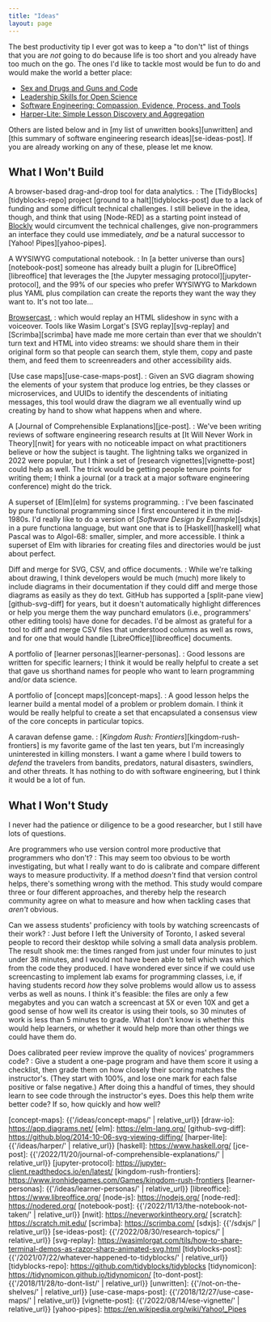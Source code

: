 ```yaml
---
title: "Ideas"
layout: page
---
```


The best productivity tip I ever got
was to keep a "to don't" list of
things that you are *not* going to do
because life is too short
and you already have too much on the go.
The ones I'd like to tackle most would be fun to do
and would make the world a better place:

- [Sex and Drugs and Guns and Code](./sdgc/)
- [Leadership Skills for Open Science](./leadership/)
- [Software Engineering: Compassion, Evidence, Process, and Tools](./secept/)
- [Harper-Lite: Simple Lesson Discovery and Aggregation](./harper/)

Others are listed below
and in [my list of unwritten books][unwritten]
and [this summary of software engineering research ideas][se-ideas-post].
If you are already working on any of these,
please let me know.

## What I Won't Build

A browser-based drag-and-drop tool for data analytics.
:   The [TidyBlocks][tidyblocks-repo] project [ground to a halt][tidyblocks-post]
    due to a lack of funding and some difficult technical challenges.
    I still believe in the idea, though,
    and think that using [Node-RED] as a starting point instead of [Blockly][blockly]
    would circumvent the technical challenges,
    give non-programmers an interface they could use immediately,
    *and* be a natural successor to [Yahoo! Pipes][yahoo-pipes].

A WYSIWYG computational notebook.
:   In [a better universe than ours][notebook-post]
    someone has already built a plugin for [LibreOffice][libreoffice]
    that leverages the [the Jupyter messaging protocol][jupyter-protocol],
    and the 99% of our species who prefer WYSIWYG to Markdown plus YAML plus compilation
    can create the reports they want the way they want to.
    It's not too late…

[Browsercast][browsercast],
:   which would replay an HTML slideshow in sync with a voiceover.
    Tools like Wasim Lorgat's [SVG replay][svg-replay] and [Scrimba][scrimba]
    have made me more certain than ever that
    we shouldn't turn text and HTML into video streams:
    we should share them in their original form
    so that people can search them, style them, copy and paste them,
    and feed them to screenreaders and other accessibility aids.

[Use case maps][use-case-maps-post].
:   Given an SVG diagram showing the elements of your system that produce log entries,
    be they classes or microservices,
    and UUIDs to identify the descendents of initiating messages,
    this tool would draw the diagram we all eventually wind up creating by hand
    to show what happens when and where.

A [Journal of Comprehensible Explanations][jce-post].
:   We've been writing reviews of software engineering research results
    at [It Will Never Work in Theory][nwit]
    for years
    with no noticeable impact on what practitioners believe
    or how the subject is taught.
    The lightning talks we organized in 2022 were popular,
    but I think a set of [research vignettes][vignette-post] could help as well.
    The trick would be getting people tenure points for writing them;
    I think a journal (or a track at a major software engineering conference)
    might do the trick.

A superset of [Elm][elm] for systems programming.
:   I've been fascinated by pure functional programming
    since I first encountered it in the mid-1980s.
    I'd really like to do a version of [*Software Design by Example*][sdxjs]
    in a pure functiona language,
    but want one that is to [Haskell][haskell] what Pascal was to Algol-68:
    smaller, simpler, and more accessible.
    I think a superset of Elm with libraries for creating files and directories
    would be just about perfect.

Diff and merge for SVG, CSV, and office documents.
:   While we're talking about drawing,
    I think developers would be much (much) more likely to include diagrams in their documentation
    if they could diff and merge those diagrams as easily as they do text.
    GitHub has supported a [split-pane view][github-svg-diff] for years,
    but it doesn't automatically highlight differences or help you merge them
    the way punchard emulators (i.e., programmers' other editing tools) have done for decades.
    I'd be almost as grateful for a tool to diff and merge CSV files
    that understood columns as well as rows,
    and for one that would handle [LibreOffice][libreoffice] documents.

A portfolio of [learner personas][learner-personas].
:   Good lessons are written for specific learners;
    I think it would be really helpful to create a set
    that gave us shorthand names for people who want to learn programming and/or data science.

A portfolio of [concept maps][concept-maps].
:   A good lesson helps the learner build a mental model of a problem or problem domain.
    I think it would be really helpful to create a set
    that encapsulated a consensus view of the core concepts in particular topics.

A caravan defense game.
:   [*Kingdom Rush: Frontiers*][kingdom-rush-frontiers] is my favorite game
    of the last ten years,
    but I'm increasingly uninterested in killing monsters.
    I want a game where I build towers to *defend* the travelers
    from bandits, predators, natural disasters, swindlers, and other threats.
    It has nothing to do with software engineering,
    but I think it would be a lot of fun.

## What I Won't Study

I never had the patience or diligence to be a good researcher,
but I still have lots of questions.

Are programmers who use version control more productive that programmers who don't?
:   This may seem too obvious to be worth investigating,
    but what I really want to do is calibrate and compare different ways to measure productivity.
    If a method *doesn't* find that version control helps,
    there's something wrong with the method.
    This study would compare three or four different approaches,
    and thereby help the research community agree on what to measure and how
    when tackling cases that *aren't* obvious.

Can we assess students' proficiency with tools by watching screencasts of their work?
:   Just before I left the University of Toronto,
    I asked several people to record their desktop while solving a small data analysis problem.
    The result shook me:
    the times ranged from just under four minutes to just under 38 minutes,
    and I would not have been able to tell which was which
    from the code they produced.
    I have wondered ever since if we could use screencasting to implement lab exams for programming classes,
    i.e,
    if having students record *how* they solve problems would allow us to assess verbs as well as nouns.
    I think it's feasible:
    the files are only a few megabytes
    and you can watch a screencast at 5X or even 10X
    and get a good sense of how well its creator is using their tools,
    so 30 minutes of work is less than 5 minutes to grade.
    What I don't know is whether this would help learners,
    or whether it would help more than other things we could have them do.

Does calibrated peer review improve the quality of novices' programmers code?
:   Give a student a one-page program and have them score it using a checklist,
    then grade them on how closely their scoring matches the instructor's.
    (They start with 100%, and lose one mark for each false positive or false negative.)
    After doing this a handful of times,
    they should learn to see code through the instructor's eyes.
    Does this help them write better code?
    If so,
    how quickly and how well?

[blockly]: https://developers.google.com/blockly/
[browsercast]: {{site.links.browsercast}}
[concept-maps]: {{'/ideas/concept-maps/' | relative_url}}
[draw-io]: https://app.diagrams.net/
[elm]: https://elm-lang.org/
[github-svg-diff]: https://github.blog/2014-10-06-svg-viewing-diffing/
[harper-lite]: {{'/ideas/harper/' | relative_url}}
[haskell]: https://www.haskell.org/
[jce-post]: {{'/2022/11/20/journal-of-comprehensible-explanations/' | relative_url}}
[jupyter-protocol]: https://jupyter-client.readthedocs.io/en/latest/
[kingdom-rush-frontiers]: https://www.ironhidegames.com/Games/kingdom-rush-frontiers
[learner-personas]: {{'/ideas/learner-personas/' | relative_url}}
[libreoffice]: https://www.libreoffice.org/
[node-js]: https://nodejs.org/
[node-red]: https://nodered.org/
[notebook-post]: {{'/2022/11/13/the-notebook-not-taken/' | relative_url}}
[nwit]: https://neverworkintheory.org/
[scratch]: https://scratch.mit.edu/
[scrimba]: https://scrimba.com/
[sdxjs]: {{'/sdxjs/' | relative_url}}
[se-ideas-post]: {{'/2022/08/30/research-topics/' | relative_url}}
[svg-replay]: https://wasimlorgat.com/tils/how-to-share-terminal-demos-as-razor-sharp-animated-svg.html
[tidyblocks-post]: {{'/2021/07/22/whatever-happened-to-tidyblocks/' | relative_url}}
[tidyblocks-repo]: https://github.com/tidyblocks/tidyblocks
[tidynomicon]: https://tidynomicon.github.io/tidynomicon/
[to-dont-post]: {{'/2018/11/28/to-dont-list/' | relative_url}}
[unwritten]: {{'/not-on-the-shelves/' | relative_url}}
[use-case-maps-post]: {{'/2018/12/27/use-case-maps/' | relative_url}}
[vignette-post]: {{'/2022/08/14/ese-vignette/' | relative_url}}
[yahoo-pipes]: https://en.wikipedia.org/wiki/Yahoo!_Pipes
